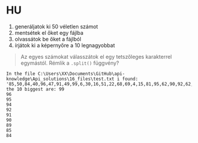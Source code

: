# HU
1. generáljatok ki 50 véletlen számot
2. mentsétek el őket egy fájlba
3. olvassátok be őket a fájlból
4. írjátok ki a képernyőre a 10 legnagyobbat

> Az egyes számokat válasszátok el egy tetszőleges karakterrel egymástól. Rémlik a `.split()` függvény?

```
In the file C:\Users\XX\Documents\GitHub\api-knowledge\Api_solutions\16_files\test.txt i found: '85,50,84,40,96,47,91,49,99,6,30,16,51,22,68,69,4,15,81,95,62,90,92,62,55,94,77,13,64,65,82,24,31,68,46,77,68,39,70,27,80,57,62,53,37,89,6,83,56,62'
the 10 biggest are: 99
96
95
94
92
91
90
89
85
84
```